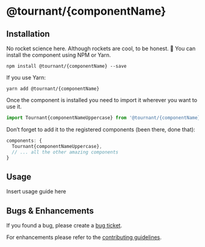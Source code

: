 # @tournant/{componentName}

## Installation

No rocket science here. Although rockets are cool, to be honest. 🚀 You can install the component using NPM or Yarn.

```
npm install @tournant/{componentName} --save
```

If you use Yarn:

```
yarn add @tournant/{componentName}
```

Once the component is installed you need to import it wherever you want to use it.

```js
import Tournant{componentNameUppercase} from '@tournant/{componentName}'
```

Don’t forget to add it to the registered components (been there, done that):

```js
components: {
  Tournant{componentNameUppercase},
  // ... all the other amazing components
}
```

## Usage

Insert usage guide here

## Bugs & Enhancements

If you found a bug, please create a [bug ticket](https://github.com/tournantdev/ui/issues/new?assignees=&labels=component:{componentName}&template=bug_report.md&title=).

For enhancements please refer to the [contributing guidelines](https://github.com/tournantdev/ui/blob/master/CONTRIBUTING.md).
